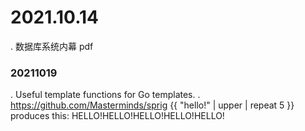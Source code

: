 # 2021.10.14
. 数据库系统内幕 pdf

### 20211019
. Useful template functions for Go templates.
. https://github.com/Masterminds/sprig
{{ "hello!" | upper | repeat 5 }} produces this: HELLO!HELLO!HELLO!HELLO!HELLO!
